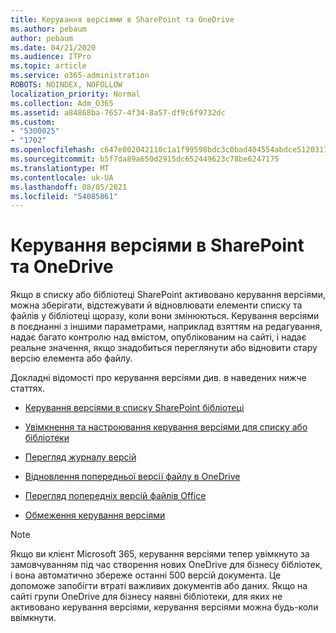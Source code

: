 ```yaml
---
title: Керування версіями в SharePoint та OneDrive
ms.author: pebaum
author: pebaum
ms.date: 04/21/2020
ms.audience: ITPro
ms.topic: article
ms.service: o365-administration
ROBOTS: NOINDEX, NOFOLLOW
localization_priority: Normal
ms.collection: Adm_O365
ms.assetid: a84868ba-7657-4f34-8a57-df9c6f9732dc
ms.custom:
- "5300025"
- "1702"
ms.openlocfilehash: c647e802042110c1a1f99598bdc3c0bad404554abdce5120317fdbf00f7dca4d
ms.sourcegitcommit: b5f7da89a650d2915dc652449623c78be6247175
ms.translationtype: MT
ms.contentlocale: uk-UA
ms.lasthandoff: 08/05/2021
ms.locfileid: "54085861"
---
```

# <a name="versioning-in-sharepoint-and-onedrive"></a>Керування версіями в SharePoint та OneDrive 


Якщо в списку або бібліотеці SharePoint активовано керування версіями, можна зберігати, відстежувати й відновлювати елементи списку та файлів у бібліотеці щоразу, коли вони змінюються. Керування версіями в поєднанні з іншими параметрами, наприклад взяттям на редагування, надає багато контролю над вмістом, опублікованим на сайті, і надає реальне значення, якщо знадобиться переглянути або відновити стару версію елемента або файлу.

Докладні відомості про керування версіями див. в наведених нижче статтях.

- [Керування версіями в списку SharePoint бібліотеці](https://support.office.com/article/how-does-versioning-work-in-a-sharepoint-list-or-library-0f6cd105-974f-44a4-aadb-43ac5bdfd247)

- [Увімкнення та настроювання керування версіями для списку або бібліотеки](https://support.office.com/article/enable-and-configure-versioning-for-a-list-or-library-1555d642-23ee-446a-990a-bcab618c7a37?ocmsassetID=HA102772148&amp;CTT=3&amp;CorrelationId=52441bb1-a619-4375-89d5-19d28769890f)

- [Перегляд журналу версій](https://support.office.com/article/View-the-version-history-of-an-item-or-file-in-a-list-or-library-53262060-5092-424D-A50B-C798B0EC32B1)

- [Відновлення попередньої версії файлу в OneDrive](https://support.office.com/article/restore-a-previous-version-of-a-file-in-onedrive-159cad6d-d76e-4981-88ef-de6e96c93893)

- [Перегляд попередніх версій файлів Office](https://support.office.com/article/view-previous-versions-of-office-files-5c1e076f-a9c9-41b8-8ace-f77b9642e2c2)

- [Обмеження керування версіями](https://docs.microsoft.com/office365/servicedescriptions/sharepoint-online-service-description/sharepoint-online-limits)

>[!Note] 
>Якщо ви клієнт Microsoft 365, керування версіями тепер увімкнуто за замовчуванням під час створення нових OneDrive для бізнесу бібліотек, і вона автоматично збереже останні 500 версій документа. Це допоможе запобігти втраті важливих документів або даних. Якщо на сайті групи OneDrive для бізнесу наявні бібліотеки, для яких не активовано керування версіями, керування версіями можна будь-коли ввімкнути.


